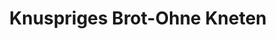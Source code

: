 ---
layout: blog
permalink: /knuspriges-brot/
pagedesc: Knuspriges Brot-Ohne Kneten
title: Knuspriges Brot-Ohne Kneten
headline: Knuspriges Brot-Ohne Kneten
thumbnail: /assets/images/bauernbrot.jpg
datafile: knuspriges-brot
tags: Backen
---
